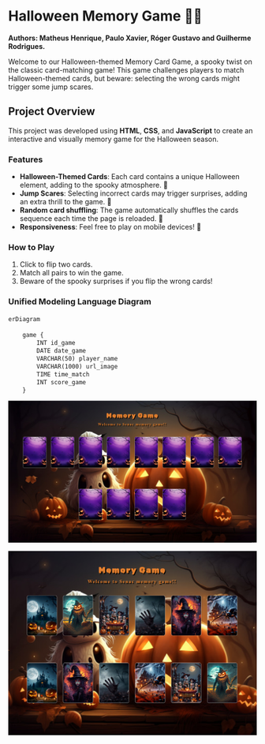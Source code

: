 # Halloween Memory Game 🎃👻

<b>Authors: Matheus Henrique, Paulo Xavier, Róger Gustavo and Guilherme Rodrigues.</b>

Welcome to our Halloween-themed Memory Card Game, a spooky twist on the classic card-matching game! This game challenges players to match Halloween-themed cards, but beware: selecting the wrong cards might trigger some  jump scares.

## Project Overview

This project was developed using **HTML**, **CSS**, and **JavaScript** to create an interactive and visually memory game for the Halloween season.

### Features
- **Halloween-Themed Cards**: Each card contains a unique Halloween element, adding to the spooky atmosphere. 🎃
- **Jump Scares**: Selecting incorrect cards may trigger surprises, adding an extra thrill to the game. 👻
- **Random card shuffling**: The game automatically shuffles the cards sequence each time the page is reloaded. 🎴
- **Responsiveness**: Feel free to play on mobile devices! 📱

### How to Play
1. Click to flip two cards.
2. Match all pairs to win the game.
3. Beware of the spooky surprises if you flip the wrong cards!

### Unified Modeling Language Diagram

```mermaid
erDiagram
    
    game {
        INT id_game
        DATE date_game
        VARCHAR(50) player_name
        VARCHAR(1000) url_image 
        TIME time_match
        INT score_game
    }
```

![Game Screenshot](./images/screenshot.png)

![Game finished](./images/screenshot2.png)
